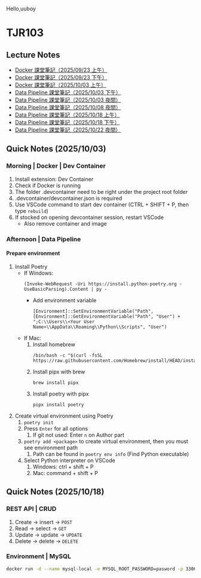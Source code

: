 Hello,uuboy
# TJR103

## Lecture Notes
- [Docker 課堂筆記（2025/09/23 上午）](docs/Tibame%2020250923%20docker%20morning.md)
- [Docker 課堂筆記（2025/09/23 下午）](docs/Tibame%2020250923%20docker%20afternoon.md)
- [Docker 課堂筆記（2025/10/03 上午）](docs/Tibame%2020251003%20docker%20morning.md)
- [Data Pipeline 課堂筆記（2025/10/03 下午）](docs/Tibame%2020251003%20datapipeline%20afternoon.md)
- [Data Pipeline 課堂筆記（2025/10/03 夜間）](docs/Tibame%2020251003%20datapipeline%20night.md)
- [Data Pipeline 課堂筆記（2025/10/08 夜間）](docs/Tibame%2020251008%20datapipeline%20night.md)
- [Data Pipeline 課堂筆記（2025/10/18 上午）](docs/Tibame%2020251018%20datapipeline%20morning.md)
- [Data Pipeline 課堂筆記（2025/10/18 下午）](docs/Tibame%2020251018%20datapipeline%20afternoon.md)
- [Data Pipeline 課堂筆記（2025/10/22 夜間）](docs/Tibame%2020251022%20datapipeline%20night.md)

## Quick Notes (2025/10/03)

### Morning | Docker | Dev Container
1. Install extension: Dev Container
2. Check if Docker is running
3. The folder .devcontainer need to be right under the project root folder
4. .devcontainer/devcontainer.json is required
5. Use VSCode command to start dev container (CTRL + SHIFT + P, then type `rebuild`)
6. If stocked on opening devcontainer session, restart VSCode
   - Also remove container and image

### Afternoon | Data Pipeline
#### Prepare environment
1. Install Poetry
   - If Windows:
        ```
        (Invoke-WebRequest -Uri https://install.python-poetry.org -UseBasicParsing).Content | py -
        ```
       - Add environment variable
            ```
            [Environment]::SetEnvironmentVariable("Path", [Environment]::GetEnvironmentVariable("Path", "User") + ";C:\\Users\\<Your User Name>\\AppData\\Roaming\\Python\\Scripts", "User")
            ```
   - If Mac:
       1. Install homebrew
            ```
            /bin/bash -c "$(curl -fsSL https://raw.githubusercontent.com/Homebrew/install/HEAD/install.sh)"
            ```
       2. Install pipx with brew
            ```
            brew install pipx
            ```
       3. Install poetry with pipx
            ```
            pipx install poetry
            ```
2. Create virtual environment using Poetry
   1. `poetry init`
   2. Press `Enter` for all options
      1. If git not used: Enter `n` on Author part
   3. `poetry add <package>` to create virtual environment, then you must see environment path
      1. Path can be found in `poetry env info` (Find Python executable)
   4. Select Python interpreter on VSCode
      1. Windows: ctrl + shift + P
      2. Mac: command + shift + P

## Quick Notes (2025/10/18)

### REST API | CRUD
1. Create → insert → `POST`
2. Read → select → `GET`
3. Update → update → `UPDATE`
4. Delete → delete → `DELETE`

### Environment | MySQL
```bash
docker run -d --name mysql-local -e MYSQL_ROOT_PASSWORD=pasword -p 3306:3306 mysql:8
```
